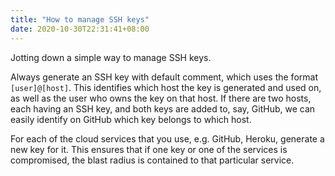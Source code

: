 ```yaml
---
title: "How to manage SSH keys"
date: 2020-10-30T22:31:41+08:00
---
```

Jotting down a simple way to manage SSH keys.

Always generate an SSH key with default comment, which uses the format `[user]@[host]`. This identifies which host the key is generated and used on, as well as the user who owns the key on that host. If there are two hosts, each having an SSH key, and both keys are added to, say, GitHub, we can easily identify on GitHub which key belongs to which host.

For each of the cloud services that you use, e.g. GitHub, Heroku, generate a new key for it. This ensures that if one key or one of the services is compromised, the blast radius is contained to that particular service.
